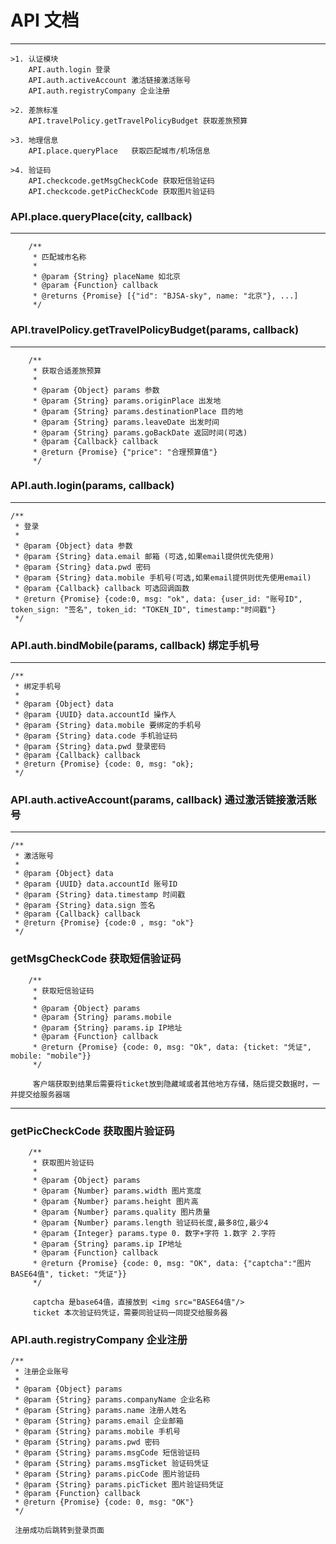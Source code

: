 # API 文档
---

    >1. 认证模块
        API.auth.login 登录
        API.auth.activeAccount 激活链接激活账号
        API.auth.registryCompany 企业注册
        
    >2. 差旅标准
        API.travelPolicy.getTravelPolicyBudget 获取差旅预算
        
    >3. 地理信息
        API.place.queryPlace   获取匹配城市/机场信息
        
    >4. 验证码
        API.checkcode.getMsgCheckCode 获取短信验证码
        API.checkcode.getPicCheckCode 获取图片验证码


### API.place.queryPlace(city, callback)
---

```
    /**
     * 匹配城市名称
     *
     * @param {String} placeName 如北京
     * @param {Function} callback
     * @returns {Promise} [{"id": "BJSA-sky", name: "北京"}, ...]
     */
```

### API.travelPolicy.getTravelPolicyBudget(params, callback)
---

```
    /**
     * 获取合适差旅预算
     *
     * @param {Object} params 参数
     * @param {String} params.originPlace 出发地
     * @param {String} params.destinationPlace 目的地
     * @param {String} params.leaveDate 出发时间
     * @param {String} params.goBackDate 返回时间(可选)
     * @param {Callback} callback
     * @return {Promise} {"price": "合理预算值"}
     */
```

### API.auth.login(params, callback)
---

```
/**
 * 登录
 *
 * @param {Object} data 参数
 * @param {String} data.email 邮箱 (可选,如果email提供优先使用)
 * @param {String} data.pwd 密码
 * @param {String} data.mobile 手机号(可选,如果email提供则优先使用email)
 * @param {Callback} callback 可选回调函数
 * @return {Promise} {code:0, msg: "ok", data: {user_id: "账号ID", token_sign: "签名", token_id: "TOKEN_ID", timestamp:"时间戳"}
 */
```

### API.auth.bindMobile(params, callback) 绑定手机号
---

```
/**
 * 绑定手机号
 *
 * @param {Object} data
 * @param {UUID} data.accountId 操作人
 * @param {String} data.mobile 要绑定的手机号
 * @param {String} data.code 手机验证码
 * @param {String} data.pwd 登录密码
 * @param {Callback} callback
 * @return {Promise} {code: 0, msg: "ok};
 */
```

### API.auth.activeAccount(params, callback) 通过激活链接激活账号
---

```
/**
 * 激活账号
 *
 * @param {Object} data
 * @param {UUID} data.accountId 账号ID
 * @param {String} data.timestamp 时间戳
 * @param {String} data.sign 签名
 * @param {Callback} callback
 * @return {Promise} {code:0 , msg: "ok"}
 */
```

### getMsgCheckCode 获取短信验证码
```
    /**
     * 获取短信验证码
     *
     * @param {Object} params
     * @param {String} params.mobile
     * @param {String} params.ip IP地址
     * @param {Function} callback
     * @return {Promise} {code: 0, msg: "Ok", data: {ticket: "凭证", mobile: "mobile"}}
     */
     
     客户端获取到结果后需要将ticket放到隐藏域或者其他地方存储，随后提交数据时，一并提交给服务器端
```
---

### getPicCheckCode 获取图片验证码
```
    /**
     * 获取图片验证码
     *
     * @param {Object} params
     * @param {Number} params.width 图片宽度
     * @param {Number} params.height 图片高
     * @param {Number} params.quality 图片质量
     * @param {Number} params.length 验证码长度,最多8位,最少4
     * @param {Integer} params.type 0. 数字+字符 1.数字 2.字符
     * @param {String} params.ip IP地址
     * @param {Function} callback
     * @return {Promise} {code: 0, msg: "OK", data: {"captcha":"图片BASE64值", ticket: "凭证"}}
     */
     
     captcha 是base64值，直接放到 <img src="BASE64值"/>
     ticket 本次验证码凭证，需要同验证码一同提交给服务器
```

### API.auth.registryCompany 企业注册
```
/**
 * 注册企业账号
 *
 * @param {Object} params
 * @param {String} params.companyName 企业名称
 * @param {String} params.name 注册人姓名
 * @param {String} params.email 企业邮箱
 * @param {String} params.mobile 手机号
 * @param {String} params.pwd 密码
 * @param {String} params.msgCode 短信验证码
 * @param {String} params.msgTicket 验证码凭证
 * @param {String} params.picCode 图片验证码
 * @param {String} params.picTicket 图片验证码凭证
 * @param {Function} callback
 * @return {Promise} {code: 0, msg: "OK"}
 */
 
 注册成功后跳转到登录页面
```